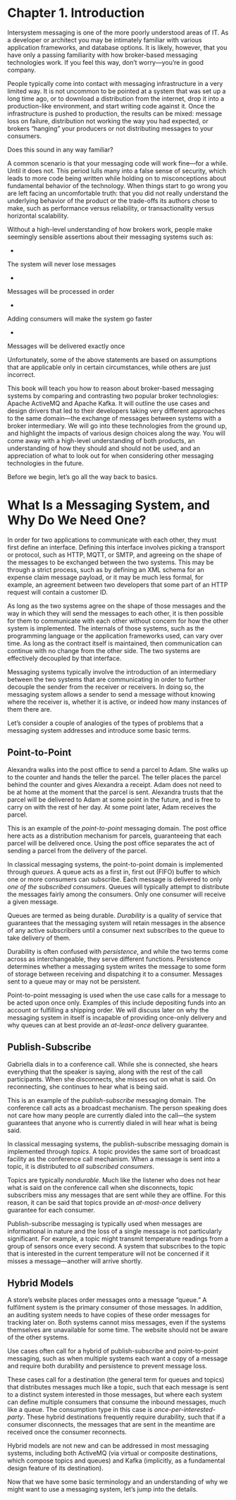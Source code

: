 # Chapter 1. Introduction

Intersystem messaging is one of the more poorly understood areas of IT.
As a developer or architect you may be intimately familiar with various
application frameworks, and database options. It is likely, however,
that you have only a passing familiarity with how broker-based messaging
technologies work. If you feel this way, don’t worry—you’re
in good company.

People typically come into contact with messaging infrastructure in a very limited way. It is not uncommon to be pointed at a
system that was set up a long time ago, or to download a distribution
from the internet, drop it into a production-like environment, and start
writing code against it. Once the infrastructure is pushed to production,
the results can be mixed: message loss on failure, distribution not
working the way you had expected, or brokers “hanging” your producers or
not distributing messages to your consumers.

Does this sound in any way familiar?

A common scenario is that your messaging code will work fine—for a
while. Until it does not. This period lulls many into a false sense of
security, which leads to more code being written while holding on to
misconceptions about fundamental behavior of the technology. When
things start to go wrong you are left facing an uncomfortable truth:
that you did not really understand the underlying behavior of the
product or the trade-offs its authors chose to make, such as
performance versus reliability, or transactionality versus horizontal
scalability.

Without a high-level understanding of how brokers work, people make
seemingly sensible assertions about their messaging systems such as:

-

The system will never lose messages

-

Messages will be processed in order

-

Adding consumers will make the system go faster

-

Messages will be delivered exactly once

Unfortunately, some of the above statements are based on assumptions
that are applicable only in certain circumstances, while others are just
incorrect.

This book will teach you how to reason about broker-based messaging
systems by comparing and contrasting two popular broker technologies:
Apache ActiveMQ and Apache Kafka. It will outline the use cases and
design drivers that led to their developers taking very different
approaches to the same domain—the exchange of messages between systems
with a broker intermediary. We will go into these technologies from the
ground up, and highlight the impacts of various design choices along the
way. You will come away with a high-level understanding of both
products, an understanding of how they should and should not be used,
and an appreciation of what to look out for when considering other
messaging technologies in the future.

Before we begin, let’s go all the way back to basics.

# What Is a Messaging System, and Why Do We Need One?

In order for two applications to communicate with each other, they must
first define an interface. Defining this interface involves picking a
transport or protocol, such as HTTP, MQTT, or SMTP, and agreeing on the
shape of the messages to be exchanged between the two systems. This may
be through a strict process, such as by defining an XML schema for an
expense claim message payload, or it may be much less formal, for
example, an agreement between two developers that some part of an HTTP
request will contain a customer ID.

As long as the two systems agree on the shape of those messages and the
way in which they will send the messages to each other, it is then
possible for them to communicate with each other without concern for
how the other system is implemented. The internals of those systems,
such as the programming language or the application frameworks used, can
vary over time. As long as the contract itself is maintained, then
communication can continue with no change from the other side. The two
systems are effectively decoupled by that interface.

Messaging systems typically involve the introduction of an intermediary
between the two systems that are communicating in order to further
decouple the sender from the receiver or receivers. In doing so, the
messaging system allows a sender to send a message without knowing where
the receiver is, whether it is active, or indeed how many instances of
them there are.

Let’s consider a couple of analogies of the types of problems that a
messaging system addresses and introduce some basic terms.

## Point-to-Point

Alexandra walks into the post office to send a parcel to Adam. She
walks up to the counter and hands the teller the parcel. The teller
places the parcel behind the counter and gives Alexandra a receipt.
Adam does not need to be at home at the moment that the parcel is sent.
Alexandra trusts that the parcel will be delivered to Adam at some point
in the future, and is free to carry on with the rest of her day. At some
point later, Adam receives the parcel.

This is an example of the *point-to-point* messaging domain. The post
office here acts as a distribution mechanism for parcels, guaranteeing
that each parcel will be delivered once. Using the post office separates
the act of sending a parcel from the delivery of the parcel.

In classical messaging systems, the point-to-point domain is implemented
through *queues*. A queue acts as a first in, first out (FIFO) buffer
to which one or more consumers can subscribe. Each message is
delivered to only *one of the subscribed consumers*. Queues will
typically attempt to distribute the messages fairly among the
consumers. Only one consumer will receive a given message.

Queues are termed as being durable. *Durability* is a quality of service
that guarantees that the messaging system will retain messages in the
absence of any active subscribers until a consumer next
subscribes to the queue to take delivery of them.

Durability is often confused with *persistence*, and while the two terms
come across as interchangeable, they serve different functions.
Persistence determines whether a messaging system writes the message to
some form of storage between receiving and dispatching it to a consumer.
Messages sent to a queue may or may not be persistent.

Point-to-point messaging is used when the use case calls for a message
to be acted upon once only. Examples of this include depositing funds
into an account or fulfilling a shipping order. We will discuss later
on why the messaging system in itself is incapable of providing
once-only delivery and why queues can at best provide an
*at-least-once* delivery guarantee.

## Publish-Subscribe

Gabriella dials in to a conference call. While she is connected, she
hears everything that the speaker is saying, along with the rest of the
call participants. When she disconnects, she misses out on what is said.
On reconnecting, she continues to hear what is being said.

This is an example of the *publish-subscribe* messaging domain. The
conference call acts as a broadcast mechanism. The person speaking does
not care how many people are currently dialed into the call—the
system guarantees that anyone who is currently dialed in will hear what
is being said.

In classical messaging systems, the publish-subscribe messaging domain
is implemented through *topics*. A topic provides the same sort of
broadcast facility as the conference call mechanism. When a message is
sent into a topic, it is distributed to *all subscribed consumers*.

Topics are typically *nondurable*. Much like the listener who does not
hear what is said on the conference call when she disconnects, topic
subscribers miss any messages that are sent while they are offline. For
this reason, it can be said that topics provide an *at-most-once*
delivery guarantee for each consumer.

Publish-subscribe messaging is typically used when messages are
informational in nature and the loss of a single message is not
particularly significant. For example, a topic might transmit
temperature readings from a group of sensors once every second. A system
that subscribes to the topic that is interested in the current
temperature will not be concerned if it misses a message—another will
arrive shortly.

## Hybrid Models

A store’s website places order messages onto a message “queue.” A
fulfilment system is the primary consumer of those messages. In
addition, an auditing system needs to have copies of these order messages for
tracking later on. Both systems cannot miss messages, even if the
systems themselves are unavailable for some time. The website should not
be aware of the other systems.

Use cases often call for a hybrid of publish-subscribe and
point-to-point messaging, such as when multiple systems each want a copy
of a message and require both durability and persistence to prevent
message loss.

These cases call for a destination (the general term for queues and
topics) that distributes messages much like a topic, such that each
message is sent to a distinct system interested in those messages, but
where each system can define multiple consumers that consume the inbound
messages, much like a queue. The consumption type in this case is
*once-per-interested-party*. These hybrid destinations frequently
require durability, such that if a consumer disconnects, the messages
that are sent in the meantime are received once the consumer reconnects.

Hybrid models are not new and can be addressed in most messaging
systems, including both ActiveMQ (via virtual or composite destinations,
which compose topics and queues) and Kafka (implicitly, as a fundamental
design feature of its destination).

Now that we have some basic terminology and an understanding of why we
might want to use a messaging system, let’s jump into the details.
